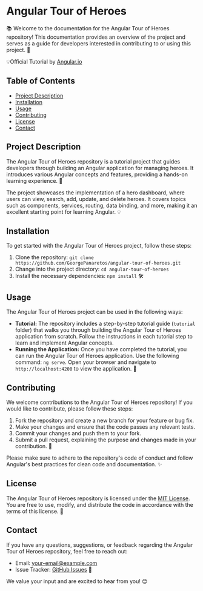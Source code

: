 # Angular Tour of Heroes

📚 Welcome to the documentation for the Angular Tour of Heroes repository! This documentation provides an overview of the project and serves as a guide for developers interested in contributing to or using this project. 🚀

💡Official Tutorial by [Angular.io](https://angular.io/tutorial/tour-of-heroes)

## Table of Contents

- [Project Description](#project-description)
- [Installation](#installation)
- [Usage](#usage)
- [Contributing](#contributing)
- [License](#license)
- [Contact](#contact)

## Project Description

The Angular Tour of Heroes repository is a tutorial project that guides developers through building an Angular application for managing heroes. It introduces various Angular concepts and features, providing a hands-on learning experience. 🎯

The project showcases the implementation of a hero dashboard, where users can view, search, add, update, and delete heroes. It covers topics such as components, services, routing, data binding, and more, making it an excellent starting point for learning Angular. 💡

## Installation

To get started with the Angular Tour of Heroes project, follow these steps:

1. Clone the repository: `git clone https://github.com/GeorgePanaretos/angular-tour-of-heroes.git`
2. Change into the project directory: `cd angular-tour-of-heroes`
3. Install the necessary dependencies: `npm install` 🛠️

## Usage

The Angular Tour of Heroes project can be used in the following ways:

- **Tutorial:** The repository includes a step-by-step tutorial guide (`tutorial` folder) that walks you through building the Angular Tour of Heroes application from scratch. Follow the instructions in each tutorial step to learn and implement Angular concepts.
- **Running the Application:** Once you have completed the tutorial, you can run the Angular Tour of Heroes application. Use the following command: `ng serve`. Open your browser and navigate to `http://localhost:4200` to view the application. 🏃

## Contributing

We welcome contributions to the Angular Tour of Heroes repository! If you would like to contribute, please follow these steps:

1. Fork the repository and create a new branch for your feature or bug fix.
2. Make your changes and ensure that the code passes any relevant tests.
3. Commit your changes and push them to your fork.
4. Submit a pull request, explaining the purpose and changes made in your contribution. 🤝

Please make sure to adhere to the repository's code of conduct and follow Angular's best practices for clean code and documentation. ✨

## License

The Angular Tour of Heroes repository is licensed under the [MIT License](LICENSE). You are free to use, modify, and distribute the code in accordance with the terms of this license. 📜

## Contact

If you have any questions, suggestions, or feedback regarding the Angular Tour of Heroes repository, feel free to reach out:

- Email: [your-email@example.com](mailto:your-email@example.com)
- Issue Tracker: [GitHub Issues](https://github.com/GeorgePanaretos/angular-tour-of-heroes/issues) 📮

We value your input and are excited to hear from you! 😊
